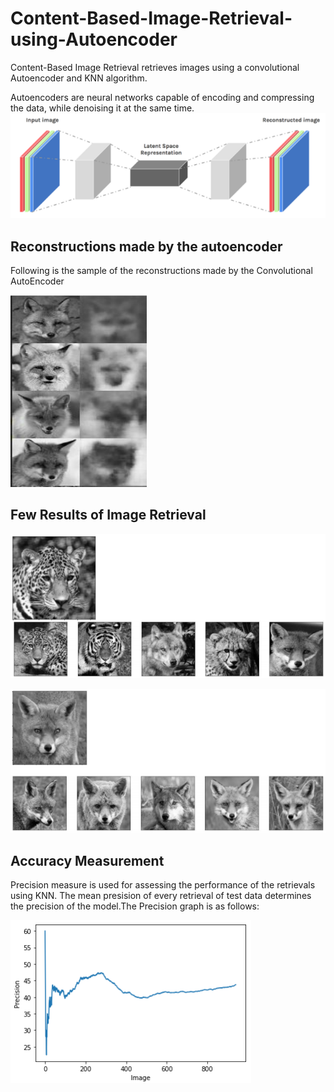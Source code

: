 # Content-Based-Image-Retrieval-using-Autoencoder
Content-Based Image Retrieval retrieves images using a convolutional Autoencoder and KNN algorithm.

Autoencoders are neural networks capable of encoding and compressing the data, while denoising it at the same time.
![alt text](https://github.com/Madhurima1997/Content-Based-Image-Retrieval-using-Autoencoder/blob/main/Screenshots/Autoencoder.PNG "An Autoencoder- Image from Google")
## Reconstructions made by the autoencoder
Following is the sample of the reconstructions made by the Convolutional AutoEncoder

![alt text](https://github.com/Madhurima1997/Content-Based-Image-Retrieval-using-Autoencoder/blob/main/Screenshots/Reconstructions.PNG "Reconstructions from AutoEncoder")

## Few Results of Image Retrieval

![alt text](https://github.com/Madhurima1997/Content-Based-Image-Retrieval-using-Autoencoder/blob/main/Screenshots/Retrieval-1.PNG "Result-1")

![alt text](https://github.com/Madhurima1997/Content-Based-Image-Retrieval-using-Autoencoder/blob/main/Screenshots/Retrieval-2.PNG "Result-2")

## Accuracy Measurement
Precision measure is used for assessing the performance of the retrievals using KNN. The mean presision of every retrieval of test data determines the precision of the model.The Precision graph is as follows:

![alt text](https://github.com/Madhurima1997/Content-Based-Image-Retrieval-using-Autoencoder/blob/main/Screenshots/Mean%20Precision%20Graph.PNG "Graph")
